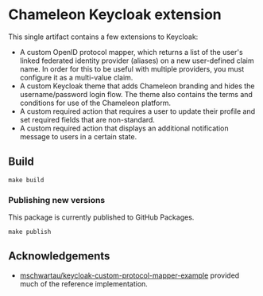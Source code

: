 # Chameleon Keycloak extension

This single artifact contains a few extensions to Keycloak:

* A custom OpenID protocol mapper, which
  returns a list of the user's linked federated identity provider (aliases) on
  a new user-defined claim name. In order for this to be useful with multiple
  providers, you must configure it as a multi-value claim.
* A custom Keycloak theme that adds Chameleon branding and hides
  the username/password login flow. The theme also contains the terms and
  conditions for use of the Chameleon platform.
* A custom required action that requires a user to update their profile
  and set required fields that are non-standard.
* A custom required action that displays an additional notification message to
  users in a certain state.

## Build

```shell
make build
```

### Publishing new versions

This package is currently published to GitHub Packages.

```shell
make publish
```

## Acknowledgements

- [mschwartau/keycloak-custom-protocol-mapper-example](https://github.com/mschwartau/keycloak-custom-protocol-mapper-example) provided much of the reference implementation.
